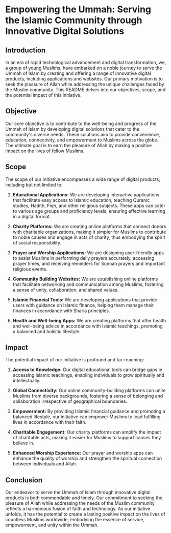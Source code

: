 # Empowering the Ummah: Serving the Islamic Community through Innovative Digital Solutions

## Introduction
In an era of rapid technological advancement and digital transformation, we, a group of young Muslims, have embarked on a noble journey to serve the Ummah of Islam by creating and offering a range of innovative digital products, including applications and websites. Our primary motivation is to seek the pleasure of Allah while addressing the unique challenges faced by the Muslim community. This README delves into our objectives, scope, and the potential impact of this initiative.

## Objective
Our core objective is to contribute to the well-being and progress of the Ummah of Islam by developing digital solutions that cater to the community's diverse needs. These solutions aim to provide convenience, education, connectivity, and empowerment to Muslims across the globe. The ultimate goal is to earn the pleasure of Allah by making a positive impact on the lives of fellow Muslims.

## Scope
The scope of our initiative encompasses a wide range of digital products, including but not limited to:

1. **Educational Applications:** We are developing interactive applications that facilitate easy access to Islamic education, teaching Quranic studies, Hadith, Fiqh, and other religious subjects. These apps can cater to various age groups and proficiency levels, ensuring effective learning in a digital format.

2. **Charity Platforms:** We are creating online platforms that connect donors with charitable organizations, making it simpler for Muslims to contribute to noble causes and engage in acts of charity, thus embodying the spirit of social responsibility.

3. **Prayer and Worship Applications:** We are designing user-friendly apps to assist Muslims in performing daily prayers accurately, accessing prayer times, and receiving reminders for Sunnah prayers and important religious events.

4. **Community Building Websites:** We are establishing online platforms that facilitate networking and communication among Muslims, fostering a sense of unity, collaboration, and shared values.

5. **Islamic Financial Tools:** We are developing applications that provide users with guidance on Islamic finance, helping them manage their finances in accordance with Sharia principles.

6. **Health and Well-being Apps:** We are creating platforms that offer health and well-being advice in accordance with Islamic teachings, promoting a balanced and holistic lifestyle.

## Impact
The potential impact of our initiative is profound and far-reaching:

1. **Access to Knowledge:** Our digital educational tools can bridge gaps in accessing Islamic teachings, enabling individuals to grow spiritually and intellectually.

2. **Global Connectivity:** Our online community-building platforms can unite Muslims from diverse backgrounds, fostering a sense of belonging and collaboration irrespective of geographical boundaries.

3. **Empowerment:** By providing Islamic financial guidance and promoting a balanced lifestyle, our initiative can empower Muslims to lead fulfilling lives in accordance with their faith.

4. **Charitable Engagement:** Our charity platforms can amplify the impact of charitable acts, making it easier for Muslims to support causes they believe in.

5. **Enhanced Worship Experience:** Our prayer and worship apps can enhance the quality of worship and strengthen the spiritual connection between individuals and Allah.

## Conclusion
Our endeavor to serve the Ummah of Islam through innovative digital products is both commendable and timely. Our commitment to seeking the pleasure of Allah while addressing the needs of the Muslim community reflects a harmonious fusion of faith and technology. As our initiative unfolds, it has the potential to create a lasting positive impact on the lives of countless Muslims worldwide, embodying the essence of service, empowerment, and unity within the Ummah.
